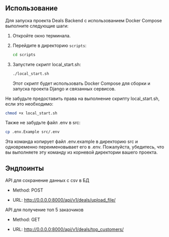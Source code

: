 ## Использование

Для запуска проекта Deals Backend с использованием Docker Compose выполните следующие шаги:

1. Откройте окно терминала.

2. Перейдите в директорию `scripts`:

   ```sh
   cd scripts
   ```
3. Запустите скрипт local_start.sh:
    ```sh
    ./local_start.sh
    ```
    Этот скрипт будет использовать Docker Compose для сборки и запуска проекта Django и связанных сервисов.

Не забудьте предоставить права на выполнение скрипту local_start.sh, если это необходимо:

```sh
chmod +x local_start.sh

```
Также не забудьте файл .env в src:
```sh
cp .env.Example src/.env
```
Эта команда копирует файл .env.example в директорию src и одновременно переименовывает его в .env. Пожалуйста, убедитесь, что вы выполняете эту команду из корневой директории вашего проекта.

## Эндпоинты

API для сохранение данных с csv в БД
 - Method: POST

 - URL: http://0.0.0.0:8000/api/v1/deals/upload_file/

API для получение топ 5 заказчиков
 - Method: GET

 - URL: http://0.0.0.0:8000/api/v1/deals/top_customers/